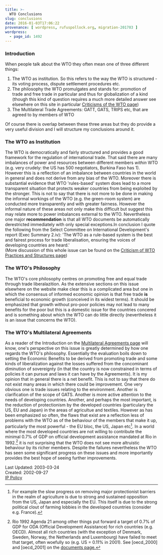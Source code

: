 ```yaml
---
title: >-
  WTO Conclusions
slug: conclusions
date: 2016-01-03T17:06:22
provenance: [ wordpress, rufuspollock.org, migration-201703 ]
wordpress:
  - page_id: 1492
---
```

### Introduction

When people talk about the WTO they often mean one of three different things:

1.  The WTO as institution. So this refers to the way the WTO is structured - its voting process, dispute settlement procedures etc.
2.  The philosophy the WTO promulgates and stands for: promotion of trade and free trade in particular and thus for globalization of a kind (though this kind of question requires a much more detailed answer see elsewhere on this site in particular [Criticisms of the WTO page](/wto/criticisms/))
3.  The Multilateral Trade Agreements: GATT, GATS, TRIPS etc, that are agreed to by members of WTO

Of course there is overlap between these three areas but they do provide a very useful division and I will structure my conclusions around it.

### The WTO as Institution

The WTO is democratically and fairly structured and provides a good framework for the regulation of international trade. That said there are many imbalances of power and resources between different members _within_ WTO (e.g. very crudely: the US has 500 negotiators, Burkina Faso has 1). However this is a reflection of an imbalance between countries in the world in general and does not derive from any bias of the WTO. Moreover there is substantial evidence that WTO 'rules-based' system does lead to a more transparent situation that protects weaker countries from being exploited by the stronger. This is not to say that there is not more to be done in making the informal workings of the WTO (e.g. the green-room system) are conducted more transparently and with greater fairness. However the informal nature of these areas not only make this difficult but suggest this may relate more to power imbalances external to the WTO. Nevertheless one major **recommendation** is that all WTO documents be automatically derestricted immediately with only special exceptions.In conclusion I quote the following from the Select Committee on International Development's report (Exec Summary 2.iv): 'The WTO as a rule-based system is the best and fairest process for trade liberalisation, ensuring the voices of developing countries are heard.'  
(More discussion of this whole issue can be found on the [Criticism of WTO Practices and Structures page](/wto/criticism-of-wto-practices-and-structures/))

### The WTO's Philosophy

The WTO's core philosophy centres on promoting free and equal trade through trade liberalazition. As the extensive sections on this issue elsewhere on the website make clear this is a complicated area but one in which the consensus of informed economic opinion is that free trade **is** beneficial to economic growth (conceived in its widest terms). It should be emphasized that growth without pro-poor policies may not lead to many benefits for the poor but this is a domestic issue for the countries concered and is something about which the WTO can do little directly (nevertheless it is an issue that concerns the WTO).

### The WTO's Multilateral Agreements

As a reader of the Introduction on the [Multilateral Agreements page](/wto/multilateral-agreements/) will know, one's perspective on this issue is greatly determined by how one regards the WTO's philosophy. Essentially the evaluation boils down to setting the Economic Benefits to be derived from promoting trade and some kinds of liberalization against the losses suffered from the concominant diminution of sovereignty (in that the country is now constrained in terms of policies it can pursue and laws it can have by the Agreements). It is my opinion that in general there is a net benefit. This is not to say that there do not exist many areas in which there could be improvement. One very obvious one is trade issues relating to the environment. Another is clarification of the scope of GATS. Another is more active attention to the needs of developing countries. Another, and perhaps the most important, is the reduction of protectionism by the developed countries (particulary the US, EU and Japan) in the areas of agricultue and textiles. However as has been emphasized so often, the flaws that exist are a reflection less of problems with the WTO as of the behaviour of the members that make it up, particularly the most powerful - the EU bloc, the US, Japan etc[^1]. In a world where the most developed countries are not willing to contribute the minimal 0.7% of GDP on official development assistance mandated at Rio in 1992.[^2] it is not surprising that the WTO does not see more altruistic behaviour by its richer members. Despite the failures nevertheless the WTO has seen some significant progress on these issues and more importantly provides the best hope of seeing further improvements.



[^1]: For example the slow progress on removing major protectionist barriers in the realm of agriculture is due to strong and sustained opposition from the US, Japan and especially the EU. This itself is due to the strong political clout of farming lobbies in the developed countries (consider e.g. France).

[^2]: Rio 1992 Agenda 21 among other things put forward a target of 0.7% of GDP for ODA (Official Development Assistance) for rich countries (e.g. OECD). Almost all rich countries (with the exception of Denmark, Sweden, Norway, the Netherlands and Luxembourg) have failed to meet that target, often woefully so (e.g. US = 0.11% in 2001). See [oecd_2000] and [oecd_2001] on the [documents page.](/wto/docs/)



Last Updated: 2003-03-24  
Created: 2002-09-27  
[IP Policy](/copying/)

